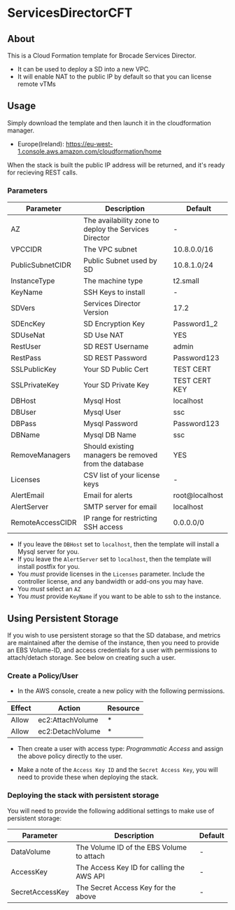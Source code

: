 # ServicesDirectorCFT

## About
This is a Cloud Formation template for Brocade Services Director. 

* It can be used to deploy a SD into a new VPC.
* It will enable NAT to the public IP by default so that you can license remote vTMs

## Usage
Simply download the template and then launch it in the cloudformation manager.

* Europe(Ireland): https://eu-west-1.console.aws.amazon.com/cloudformation/home

When the stack is built the public IP address will be returned, and it's ready for recieving REST calls.

### Parameters
| Parameter | Description | Default |
|-----------|-------------|---------|
| AZ      | The availability zone to deploy the Services Director | - |
| VPCCIDR | The VPC subnet | 10.8.0.0/16 |
| PublicSubnetCIDR | Public Subnet used by SD | 10.8.1.0/24 |
| InstanceType | The machine type | t2.small |
| KeyName | SSH Keys to install | - |
| SDVers | Services Director Version | 17.2 |
| SDEncKey | SD Encryption Key | Password1\_2 |
| SDUseNat | SD Use NAT | YES |
| RestUser | SD REST Username | admin |
| RestPass | SD REST Password | Password123 |
| SSLPublicKey | Your SD Public Cert | TEST CERT |
| SSLPrivateKey | Your SD Private Key | TEST CERT KEY |
| DBHost | Mysql Host | localhost |
| DBUser | Mysql User | ssc |
| DBPass | Mysql Password | Password123 |
| DBName | Mysql DB Name | ssc |
| RemoveManagers | Should existing managers be removed from the database | YES |
| Licenses | CSV list of your license keys | - |
| AlertEmail | Email for alerts | root@localhost |
| AlertServer | SMTP server for email | localhost |
| RemoteAccessCIDR | IP range for restricting SSH access | 0.0.0.0/0 |

* If you leave the `DBHost` set to `localhost`, then the template will install a Mysql server for you.
* If you leave the `AlertServer` set to `localhost`, then the template will install postfix for you.
* You _must_ provide licenses in the `Licenses` parameter. Include the controller license, and any bandwidth or add-ons you may have.
* You _must_ select an `AZ` 
* You _must_ provide `KeyName` if you want to be able to ssh to the instance.

## Using Persistent Storage

If you wish to use persistent storage so that the SD database, and metrics are maintained after the demise of the instance, then you need to provide an EBS Volume-ID, and access credentials for a user with permissions to attach/detach storage. See below on creating such a user.

### Create a Policy/User

* In the AWS console, create a new policy with the following permissions.

|Effect|Action|Resource|
|------|------|--------|
|Allow | ec2:AttachVolume| * |
|Allow | ec2:DetachVolume| * |

* Then create a user with access type: _Programmatic Access_ and assign the above policy directly to the user. 

* Make a note of the `Access Key ID` and the `Secret Access Key`, you will need to provide these when deploying the stack.

### Deploying the stack with persistent storage

You will need to provide the following additional settings to make use of persistent storage:

| Parameter | Description | Default |
|-----------|-------------|---------|
| DataVolume      | The Volume ID of the EBS Volume to attach | - |
| AccessKey | The Access Key ID for calling the AWS API | - |
| SecretAccessKey | The Secret Access Key for the above | - |



